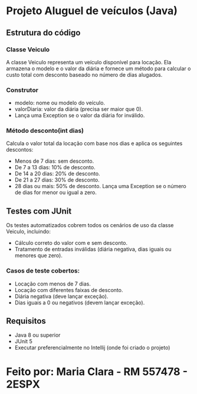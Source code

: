 # Projeto Aluguel de veículos (Java)

## Estrutura do código
### Classe Veiculo

A classe Veiculo representa um veículo disponível para locação. Ela armazena o modelo e o valor da diária e fornece um método para calcular o custo total com desconto baseado no número de dias alugados.

### Construtor
- modelo: nome ou modelo do veículo.
- valorDiaria: valor da diária (precisa ser maior que 0).
- Lança uma Exception se o valor da diária for inválido.

### Método desconto(int dias)

Calcula o valor total da locação com base nos dias e aplica os seguintes descontos:

- Menos de 7 dias: sem desconto.
- De 7 a 13 dias: 10% de desconto.
- De 14 a 20 dias: 20% de desconto.
- De 21 a 27 dias: 30% de desconto.
- 28 dias ou mais: 50% de desconto.
Lança uma Exception se o número de dias for menor ou igual a zero.

## Testes com JUnit

Os testes automatizados cobrem todos os cenários de uso da classe Veiculo, incluindo:

- Cálculo correto do valor com e sem desconto.
- Tratamento de entradas inválidas (diária negativa, dias iguais ou menores que zero).

### Casos de teste cobertos:

- Locação com menos de 7 dias.
- Locação com diferentes faixas de desconto.
- Diária negativa (deve lançar exceção).
- Dias iguais a 0 ou negativos (devem lançar exceção).

## Requisitos

- Java 8 ou superior
- JUnit 5
- Executar preferencialmente no Intellij (onde foi criado o projeto)

# Feito por: Maria Clara - RM 557478 - 2ESPX
